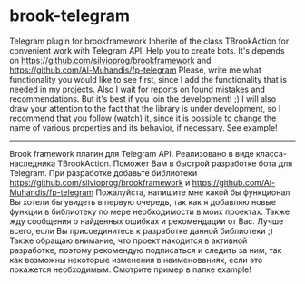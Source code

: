 # brook-telegram
Telegram plugin for brookframework
Inherite of the class TBrookAction for convenient work with Telegram API. Help you to create bots.
It's depends on https://github.com/silvioprog/brookframework and https://github.com/Al-Muhandis/fp-telegram
Please, write me what functionality you would like to see first, since I add the functionality that is needed in my projects. Also I wait for reports on found mistakes and recommendations. But it's best if you join the development! ;)
I will also draw your attention to the fact that the library is under development, so I recommend that you follow (watch) it, since it is possible to change the name of various properties and its behavior, if necessary.
See example!
--- --- --- 
Brook framework плагин для Telegram API.
Реализовано в виде класса-наследника TBrookAction. Поможет Вам в быстрой разработке бота для Telegram.
При разработке добавьте библиотеки https://github.com/silvioprog/brookframework и https://github.com/Al-Muhandis/fp-telegram
Пожалуйста, напишите мне какой бы функционал Вы хотели бы увидеть в первую очередь, так как я добавляю новые функции в библиотеку по мере необходимости в моих проектах. Также жду сообщения о найденных ошибках и рекомендации от Вас. Лучше всего, если Вы присоединитесь к разработке данной библиотеки ;)
Также обращаю внимание, что проект находится в активной разработке, поэтому рекомендую подписаться и следить за ним, так как возможны некоторые изменения в наименованиях, если это покажется необходимым.
Смотрите пример в папке example!
